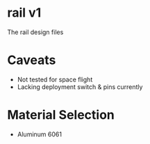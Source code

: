 # rail v1

The rail design files

# Caveats

-   Not tested for space flight
-   Lacking deployment switch & pins currently

# Material Selection

-   Aluminum 6061
